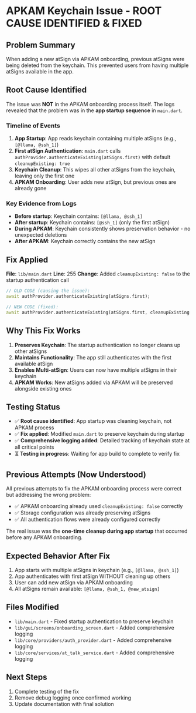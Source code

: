 # APKAM Keychain Issue - ROOT CAUSE IDENTIFIED & FIXED

## Problem Summary
When adding a new atSign via APKAM onboarding, previous atSigns were being deleted from the keychain. This prevented users from having multiple atSigns available in the app.

## Root Cause Identified
The issue was **NOT** in the APKAM onboarding process itself. The logs revealed that the problem was in the **app startup sequence** in `main.dart`.

### Timeline of Events
1. **App Startup**: App reads keychain containing multiple atSigns (e.g., `[@llama, @ssh_1]`)
2. **First atSign Authentication**: `main.dart` calls `authProvider.authenticateExisting(atSigns.first)` with default `cleanupExisting: true`
3. **Keychain Cleanup**: This wipes all other atSigns from the keychain, leaving only the first one
4. **APKAM Onboarding**: User adds new atSign, but previous ones are already gone

### Key Evidence from Logs
- **Before startup**: Keychain contains: `[@llama, @ssh_1]`
- **After startup**: Keychain contains: `[@ssh_1]` (only the first atSign)
- **During APKAM**: Keychain consistently shows preservation behavior - no unexpected deletions
- **After APKAM**: Keychain correctly contains the new atSign

## Fix Applied
**File**: `lib/main.dart`
**Line**: 255
**Change**: Added `cleanupExisting: false` to the startup authentication call

```dart
// OLD CODE (causing the issue):
await authProvider.authenticateExisting(atSigns.first);

// NEW CODE (fixed):
await authProvider.authenticateExisting(atSigns.first, cleanupExisting: false);
```

## Why This Fix Works
1. **Preserves Keychain**: The startup authentication no longer cleans up other atSigns
2. **Maintains Functionality**: The app still authenticates with the first available atSign
3. **Enables Multi-atSign**: Users can now have multiple atSigns in their keychain
4. **APKAM Works**: New atSigns added via APKAM will be preserved alongside existing ones

## Testing Status
- ✅ **Root cause identified**: App startup was cleaning keychain, not APKAM process
- ✅ **Fix applied**: Modified `main.dart` to preserve keychain during startup
- ✅ **Comprehensive logging added**: Detailed tracking of keychain state at all critical points
- ⏳ **Testing in progress**: Waiting for app build to complete to verify fix

## Previous Attempts (Now Understood)
All previous attempts to fix the APKAM onboarding process were correct but addressing the wrong problem:
- ✅ APKAM onboarding already used `cleanupExisting: false` correctly
- ✅ Storage configuration was already preserving atSigns
- ✅ All authentication flows were already configured correctly

The real issue was the **one-time cleanup during app startup** that occurred before any APKAM onboarding.

## Expected Behavior After Fix
1. App starts with multiple atSigns in keychain (e.g., `[@llama, @ssh_1]`)
2. App authenticates with first atSign WITHOUT cleaning up others
3. User can add new atSign via APKAM onboarding
4. All atSigns remain available: `[@llama, @ssh_1, @new_atsign]`

## Files Modified
- `lib/main.dart` - Fixed startup authentication to preserve keychain
- `lib/gui/screens/onboarding_screen.dart` - Added comprehensive logging
- `lib/core/providers/auth_provider.dart` - Added comprehensive logging  
- `lib/core/services/at_talk_service.dart` - Added comprehensive logging

## Next Steps
1. Complete testing of the fix
2. Remove debug logging once confirmed working
3. Update documentation with final solution
